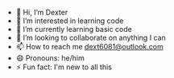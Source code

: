 - 👋 Hi, I’m Dexter
- 👀 I’m interested in learning code
- 🌱 I’m currently learning basic code 
- 💞️ I’m looking to collaborate on anything I can
- 📫 How to reach me dext6081@outlook.com
- 😄 Pronouns: he/him
- ⚡ Fun fact: I'm new to all this

<!---
longshot12453/longshot12453 is a ✨ special ✨ repository because its `README.md` (this file) appears on your GitHub profile.
You can click the Preview link to take a look at your changes.
--->
